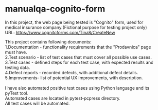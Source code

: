 # manualqa-cognito-form

In this project, the web page being tested is "Cognito" form, used for medical insurance company.(Fictional purpose for testing project only)\
URL: https://www.cognitoforms.com/Tina8/CreateNew

This project contains following documents:\
1.Documentation - functionality requirements that the "Prodavnica" page must have.\
2.Test scenario - list of test cases that must cover all possible use cases.\
3.Test cases - defined steps for each test case, with expected results and testing data.\
4.Defect reports - recorded defects, with additional defect details.\
5.Improvements- list of potential UX improvements, with description.\
\
I have also automated positive test cases using Python language and its pyTest tool.\
Automated cases are located in pytest-pcpress directory.\
All test cases will be automated.
